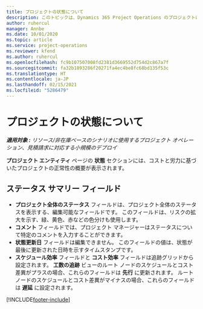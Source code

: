 ```yaml
---
title: プロジェクトの状態について
description: このトピックは、Dynamics 365 Project Operations のプロジェクトに割り当てられたステータスに関する情報を提供します。
author: ruhercul
manager: Annbe
ms.date: 10/01/2020
ms.topic: article
ms.service: project-operations
ms.reviewer: kfend
ms.author: ruhercul
ms.openlocfilehash: fc9b107507008fd2381d3669552d754d2c867a7f
ms.sourcegitcommit: fa32b1893286f20271fa4ec4be8fc68bd135f53c
ms.translationtype: HT
ms.contentlocale: ja-JP
ms.lasthandoff: 02/15/2021
ms.locfileid: "5286479"
---
```

# <a name="understand-project-status"></a>プロジェクトの状態について

_**適用対象 :** リソース/非在庫ベースのシナリオに使用するプロジェクト オペレーション、見積請求に対応する小規模のデプロイ_


**プロジェクト エンティティ** ページの **状態** セクションには、コストと労力に基づいたプロジェクトの正常性の概要が表示されます。


## <a name="status-summary-fields"></a>ステータス サマリー フィールド

- **プロジェクト全体のステータス** フィールドは、プロジェクト全体のステータスを表示する、編集可能なフィールドです。 このフィールドは、リスクの拡大を示す、緑、黄色、赤などの色分けも使用します。 
- **コメント** フィールドでは、プロジェクト マネージャーはステータスについて特定のコメントを入力することができます。 
- **状態更新日** フィールドは編集できません。 このフィールドの値は、状態が最後に更新された日時を示すタイムスタンプです。
- **スケジュール効率** フィールドと **コスト効率** フィールドは追跡グリッドから設定されます。 **工数の追跡** ビューのルート ノードのスケジュールとコスト差異がプラスの場合、これらのフィールドは **先行** に更新されます。 ルート ノードのスケジュールとコスト差異がマイナスの場合、これらのフィールドは **遅延** に設定されます。


[!INCLUDE[footer-include](../includes/footer-banner.md)]